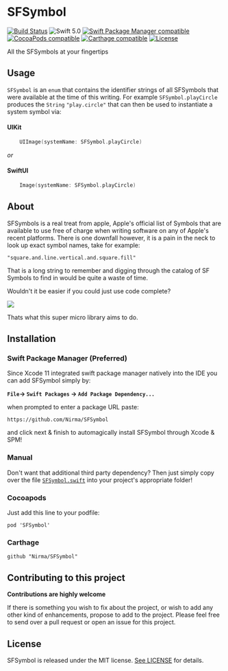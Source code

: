 # SFSymbol
[![Build Status](https://travis-ci.org/Nirma/SFSymbol.svg?branch=master)](https://travis-ci.org/Nirma/SFSymbol)
![Swift 5.0](https://img.shields.io/badge/Swift-5.1-orange.svg)
[![Swift Package Manager compatible](https://img.shields.io/badge/Swift%20Package%20Manager-compatible-purple.svg)](https://github.com/apple/swift-package-manager)
[![CocoaPods compatible](https://img.shields.io/cocoapods/v/SFSymbol.svg)](#cocoapods)
[![Carthage compatible](https://img.shields.io/badge/Carthage-compatible-4BC51D.svg?style=flat)](https://github.com/Carthage/Carthage)
[![License](http://img.shields.io/:license-mit-blue.svg)](http://doge.mit-license.org)

All the SFSymbols at your fingertips

## Usage 
`SFSymbol` is an `enum` that contains the identifier strings of all SFSymbols that were available at the time of this writing. 
For example `SFSymbol.playCircle` produces the `String` `"play.circle"` that can then be used to instantiate a system symbol via:

#### UIKit

```swift
    UIImage(systemName: SFSymbol.playCircle)
```

*or*

#### SwiftUI

```swift
    Image(systemName: SFSymbol.playCircle)
```


## About 
SFSymbols is a real treat from apple, Apple's official list of Symbols that are 
available to use free of charge when writing software on any of Apple's recent platforms.
There is one downfall however, it is a pain in the neck to look up exact symbol names, take for example: 

`"square.and.line.vertical.and.square.fill"`

That is a long string to remember and digging through the catalog of SF Symbols to find in would be quite a waste of time.

Wouldn't it be easier if you could just use code complete?

![](https://media.giphy.com/media/jQ7lTLsv2poo2qLkUA/giphy.gif)

Thats what this super micro library aims to do.

## Installation 

### Swift Package Manager (Preferred)
Since Xcode 11 integrated swift package manager natively into the IDE you can add SFSymbol simply by:

**`File`-> `Swift Packages` -> `Add Package Dependency...`**

when prompted to enter a package URL paste: 

`https://github.com/Nirma/SFSymbol` 


and click next & finish to automagically install SFSymbol through Xcode & SPM!

### Manual 
Don't want that additional third party dependency? Then just simply copy over the file [`SFSymbol.swift`](https://github.com/Nirma/SFSymbol/blob/master/Sources/SFSymbol/SFSymbol.swift) into your project's appropriate folder!

### Cocoapods
Just add this line to your podfile:

```shell
pod 'SFSymbol'
```

### Carthage

```shell
github "Nirma/SFSymbol"
```

## Contributing to this project
**Contributions are highly welcome**

If there is something you wish to fix about the project, or wish to add any other kind of enhancements,
propose to add to the project. Please feel free to send over a pull request 
or open an issue for this project.

## License

SFSymbol is released under the MIT license. [See LICENSE](https://github.com/Nirma/SFSymbol/blob/master/LICENSE) for details.
